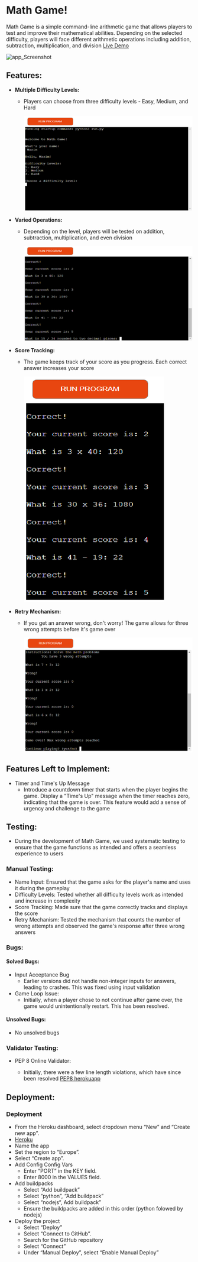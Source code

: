# Math Game!

Math Game is a simple command-line arithmetic game that allows players to test and improve their mathematical abilities. Depending on the selected difficulty, players will face different arithmetic operations including addition, subtraction, multiplication, and division
[Live Demo](https://math-game-in-python-cb475edb34c7.herokuapp.com/)

![app_Screenshot](./assets/readme_media/main.jpg)

## Features:

- **Multiple Difficulty Levels:**

  - Players can choose from three difficulty levels - Easy, Medium, and Hard

    ![Multiple_Difficulty](./assets/readme_media/Difficulty.png)

- **Varied Operations:**

  - Depending on the level, players will be tested on addition, subtraction, multiplication, and even division

    ![Varied_Operations](./assets/readme_media/subtr.png)

- **Score Tracking:**

  - The game keeps track of your score as you progress. Each correct answer increases your score

    ![Score_Tracking](./assets/readme_media/scor.png)

- **Retry Mechanism:**

  - If you get an answer wrong, don't worry! The game allows for three wrong attempts before it's game over

    ![Retry_Mechanism](./assets/readme_media/wrong.png)

## Features Left to Implement:

- Timer and Time's Up Message
  - Introduce a countdown timer that starts when the player begins the game.
    Display a "Time's Up" message when the timer reaches zero, indicating that the game is over.
    This feature would add a sense of urgency and challenge to the game

## Testing:

- During the development of Math Game, we used systematic testing to ensure that the game functions as intended and offers a seamless experience to users

### Manual Testing:

- Name Input: Ensured that the game asks for the player's name and uses it during the gameplay
- Difficulty Levels: Tested whether all difficulty levels work as intended and increase in complexity
- Score Tracking: Made sure that the game correctly tracks and displays the score
- Retry Mechanism: Tested the mechanism that counts the number of wrong attempts and observed the game's response after three wrong answers

### Bugs:

#### Solved Bugs:

- Input Acceptance Bug
  - Earlier versions did not handle non-integer inputs for answers, leading to crashes. This was fixed using input validation
- Game Loop Issue:
  - Initially, when a player chose to not continue after game over, the game would unintentionally restart. This has been resolved.

#### Unsolved Bugs:

- No unsolved bugs

### Validator Testing:

- PEP 8 Online Validator:

  - Initially, there were a few line length violations, which have since been resolved [PEP8 herokuapp](https://pep8ci.herokuapp.com/)

## Deployment:

### Deployment

- From the Heroku dashboard, select dropdown menu “New” and “Create new app”.
- [Heroku](https://herokuapp.com/)
- Name the app
- Set the region to “Europe”.
- Select “Create app”.
- Add Config Config Vars
  - Enter “PORT” in the KEY field.
  - Enter 8000 in the VALUES field.
- Add buildpacks
  - Select “Add buildpack”
  - Select “python”, “Add buildpack”
  - Select “nodejs“, Add buildpack”
  - Ensure the buildpacks are added in this order (python folowed by nodejs)
- Deploy the project
  - Select “Deploy”
  - Select “Connect to GitHub”.
  - Search for the GitHub repository
  - Select “Connect”
  - Under “Manual Deploy”, select “Enable Manual Deploy”

